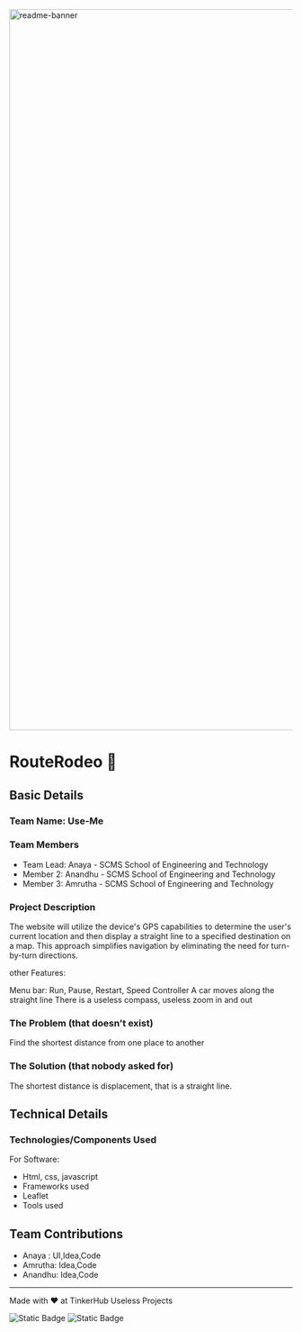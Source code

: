 <img width="1280" alt="readme-banner" src="https://github.com/user-attachments/assets/35332e92-44cb-425b-9dff-27bcf1023c6c">

# RouteRodeo 🎯


## Basic Details
### Team Name: Use-Me


### Team Members

- Team Lead: Anaya - SCMS School of Engineering and Technology
- Member 2: Anandhu - SCMS School of Engineering and Technology
- Member 3: Amrutha - SCMS School of Engineering and Technology

### Project Description

The website will utilize the device's GPS capabilities to determine the user's current location and then display a straight line to a specified destination on a map. This approach simplifies navigation by eliminating the need for turn-by-turn directions.

other Features:

Menu bar:  Run, Pause, Restart, Speed Controller
A car moves along the straight line
There is a useless compass, useless zoom in and out

### The Problem (that doesn't exist)

Find the shortest distance from one place to another

### The Solution (that nobody asked for)

The shortest distance is displacement, that is a straight line.


## Technical Details
### Technologies/Components Used
For Software:
- Html, css, javascript
- Frameworks used
- Leaflet
- Tools used

## Team Contributions
- Anaya : UI,Idea,Code
- Amrutha: Idea,Code
- Anandhu: Idea,Code

---
Made with ❤️ at TinkerHub Useless Projects 

![Static Badge](https://img.shields.io/badge/TinkerHub-24?color=%23000000&link=https%3A%2F%2Fwww.tinkerhub.org%2F)
![Static Badge](https://img.shields.io/badge/UselessProject--24-24?link=https%3A%2F%2Fwww.tinkerhub.org%2Fevents%2FQ2Q1TQKX6Q%2FUseless%2520Projects)



